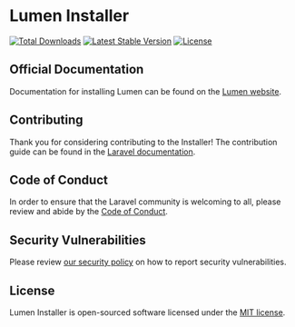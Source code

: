 # Lumen Installer

<a href="https://packagist.org/packages/laravel/lumen-installer"><img src="https://poser.pugx.org/laravel/lumen-installer/d/total.svg" alt="Total Downloads"></a>
<a href="https://packagist.org/packages/laravel/lumen-installer"><img src="https://poser.pugx.org/laravel/lumen-installer/v/stable.svg" alt="Latest Stable Version"></a>
<a href="https://packagist.org/packages/laravel/lumen-installer"><img src="https://poser.pugx.org/laravel/lumen-installer/license.svg" alt="License"></a>

## Official Documentation

Documentation for installing Lumen can be found on the [Lumen website](https://lumen.laravel.com/docs/6.x#installing-lumen).

## Contributing

Thank you for considering contributing to the Installer! The contribution guide can be found in the [Laravel documentation](https://laravel.com/docs/contributions).

## Code of Conduct

In order to ensure that the Laravel community is welcoming to all, please review and abide by the [Code of Conduct](https://laravel.com/docs/contributions#code-of-conduct).

## Security Vulnerabilities

Please review [our security policy](https://github.com/laravel/lumen-installer/security/policy) on how to report security vulnerabilities.

## License

Lumen Installer is open-sourced software licensed under the [MIT license](LICENSE.md).
